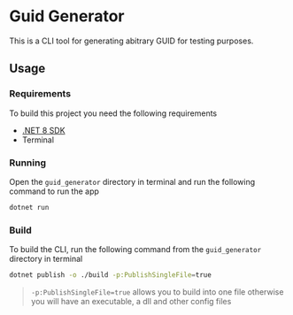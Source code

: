 # Guid Generator

This is a CLI tool for generating abitrary GUID for testing purposes.

## Usage

### Requirements

To build this project you need the following requirements

- [.NET 8 SDK](https://dot.net)
- Terminal

### Running

Open the `guid_generator` directory in terminal and run the following command to run the app

```sh
dotnet run
```

### Build

To build the CLI, run the following command from the `guid_generator` directory in terminal

```sh
dotnet publish -o ./build -p:PublishSingleFile=true
```

> `-p:PublishSingleFile=true` allows you to build into one file otherwise you will have an executable, a dll and other config files
